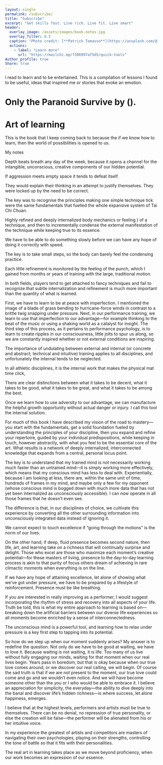 ```yaml
---
layout: single
permalink: /subscribe/
title: "Subscribe"
excerpt: "Get skills fast. Live rich. Live fit. Live smart"
header:
  overlay_image: /assets/images/book.notes.jpg
  overlay_filter: 0.5
  caption: "Photo credit: [**Patrick Tomasso**](https://unsplash.com/@impatrickt)"
  actions:
    - label: "Learn more"
      url: "https://mailchi.mp/f306997af5d5/quick-tools"
Author_profile: true
Share: true
---
```


I read to learn and to be entertained. This is a compilation of lessons I found to be useful, ideas that inspired me or stories that evoke an emotion.

# Only the Paranoid Survive by (). 


# Art of learning

This is the book that I keep coming back to because the if we know how to learn, then the world of possibilities is opened to us.

My notes

Depth beats breath any day of the week, because it opens a channel for the intangible, unconscious, creative components of our hidden potential.

If aggression meets empty space it tends to defeat itself.

They would explain their thinking in an attempt to justify themselves. They were locked up by the need to be correct.

The key was to recognise the principles making one simple technique tick were the same fundamentals that fuelled the whole expansive system of Tai Chi Chuan.

Highly refined and deeply internalized body mechanics or feeling ) of a technique, and then to incrementally condense the external manifestation of the technique while keeping true to its essence.

We have to be able to do something slowly before we can have any hope of doing it correctly with speed.

The key is to take small steps, so the body can barely feel the condensing practice.

Each little refinement is monitored by the feeling of the punch, which I gained from months or years of training with the large, traditional motion.

In both fields, players tend to get attached to fancy techniques and fail to recognize that subtle internalization and refinement is much more important than the quantity of what is learned.

First, we have to learn to be at peace with imperfection. I mentioned the image of a blade of grass bending to hurricane-force winds in contrast to a brittle twig snapping under pressure. Next, in our performance training, we learn to use that imperfection to our advantage—for example thinking to the beat of the music or using a shaking world as a catalyst for insight. The third step of this process, as it pertains to performance psychology, is to learn to create ripples in our consciousness, little jolts to spur us along, so we are constantly inspired whether or not external conditions are inspiring.

The importance of undulating between external and internal (or concrete and abstract; technical and intuitive) training applies to all disciplines, and unfortunately the internal tends to be neglected.

In all athletic disciplines, it is the internal work that makes the physical mat time click,

There are clear distinctions between what it takes to be decent, what it takes to be good, what it takes to be great, and what it takes to be among the best.

Once we learn how to use adversity to our advantage, we can manufacture the helpful growth opportunity without actual danger or injury. I call this tool the internal solution.

For much of this book I have described my vision of the road to mastery—you start with the fundamentals, get a solid foundation fueled by understanding the principles of your discipline, then you expand and refine your repertoire, guided by your individual predispositions, while keeping in touch, however abstractly, with what you feel to be the essential core of the art. What results is a network of deeply internalized, interconnected knowledge that expands from a central, personal locus point.

The key is to understand that my trained mind is not necessarily working much faster than an untrained mind—it is simply working more effectively, which means that my conscious mind has less to deal with. Experientially, because I am looking at less, there are, within the same unit of time, hundreds of frames in my mind, and maybe only a few for my opponent (whose conscious mind is bogged down with much more data that has not yet been internalized as unconsciously accessible). I can now operate in all those frames that he doesn’t even see.

The difference is that, in our disciplines of choice, we cultivate this experience by converting all the other surrounding information into unconsciously integrated data instead of ignoring it.

We cannot expect to touch excellence if “going through the motions” is the norm of our lives.

On the other hand, if deep, fluid presence becomes second nature, then life, art, and learning take on a richness that will continually surprise and delight. Those who excel are those who maximize each moment’s creative potential—for these masters of living, presence to the day-to-day learning process is akin to that purity of focus others dream of achieving in rare climactic moments when everything is on the line.

If we have any hope of attaining excellence, let alone of showing what we’ve got under pressure, we have to be prepared by a lifestyle of reinforcement. Presence must be like breathing.

If you are interested in really improving as a performer, I would suggest incorporating the rhythm of stress and recovery into all aspects of your life. Truth be told, this is what my entire approach to learning is based on—breaking down the artificial barriers between our diverse life experiences so all moments become enriched by a sense of interconnectedness.

The unconscious mind is a powerful tool, and learning how to relax under pressure is a key first step to tapping into its potential.

So how do we step up when our moment suddenly arises? My answer is to redefine the question. Not only do we have to be good at waiting, we have to love it. Because waiting is not waiting, it is life. Too many of us live without fully engaging our minds, waiting for that moment when our real lives begin. Years pass in boredom, but that is okay because when our true love comes around, or we discover our real calling, we will begin. Of course the sad truth is that if we are not present to the moment, our true love could come and go and we wouldn’t even notice. And we will have become someone other than the you or I who would be able to embrace it. I believe an appreciation for simplicity, the everyday—the ability to dive deeply into the banal and discover life’s hidden richness—is where success, let alone happiness, emerges.

I believe that at the highest levels, performers and artists must be true to themselves. There can be no denial, no repression of true personality, or else the creation will be false—the performer will be alienated from his or her intuitive voice.

In my experience the greatest of artists and competitors are masters of navigating their own psychologies, playing on their strengths, controlling the tone of battle so that it fits with their personalities.

The real art in learning takes place as we move beyond proficiency, when our work becomes an expression of our essence.

